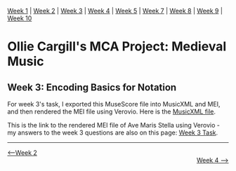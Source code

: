 [Week 1](https://olliecargill.github.io/MCA-2022) | [Week 2](https://olliecargill.github.io/MCA-2022/labtasks/week2/week2.html) | [Week 3](https://olliecargill.github.io/MCA-2022/labtasks/week3/week3.html) | [Week 4](https://olliecargill.github.io/MCA-2022/labtasks/week4/week4.html) | [Week 5](https://olliecargill.github.io/MCA-2022/labtasks/week5/week5.html) | [Week 7](https://olliecargill.github.io/MCA-2022/labtasks/week7/week7.html) | [Week 8](https://olliecargill.github.io/MCA-2022/labtasks/week8/week8.html) | [Week 9](https://olliecargill.github.io/MCA-2022/labtasks/week9/week9.html) | [Week 10](https://olliecargill.github.io/MCA-2022/labtasks/week10/week10.html)

# Ollie Cargill's MCA Project: Medieval Music

## Week 3: Encoding Basics for Notation
For week 3's task, I exported this MuseScore file into MusicXML and MEI, and then rendered the MEI file using Verovio.
Here is the [MusicXML file](Ave_Maris_Stella.musicxml).

This is the link to the rendered MEI file of Ave Maris Stella using Verovio - my answers to the week 3 questions are also on this page: [Week 3 Task](https://olliecargill.github.io/MCA-2022/verovio.html).

<hr>

<div align="left"><a href="https://olliecargill.github.io/MCA-2022/labtasks/week2/week2.html"><--Week 2</a> <div align="right"><a href="https://olliecargill.github.io/MCA-2022/labtasks/week4/week4.html">Week 4 --></a> </div>

    
